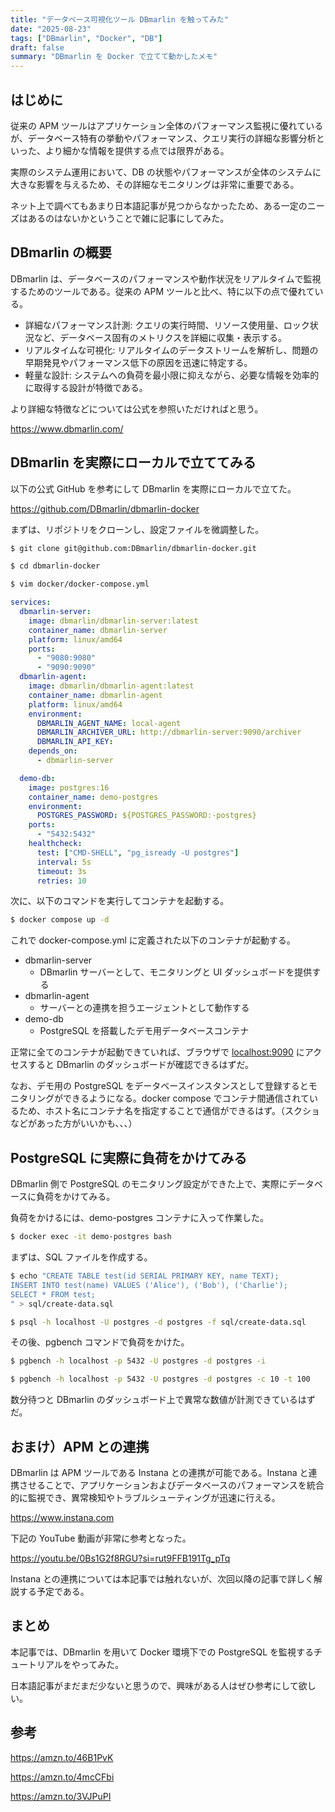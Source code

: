 ```yaml
---
title: "データベース可視化ツール DBmarlin を触ってみた"
date: "2025-08-23"
tags: ["DBmarlin", "Docker", "DB"]
draft: false
summary: "DBmarlin を Docker で立てて動かしたメモ"
---
```


## はじめに

従来の APM ツールはアプリケーション全体のパフォーマンス監視に優れているが、データベース特有の挙動やパフォーマンス、クエリ実行の詳細な影響分析といった、より細かな情報を提供する点では限界がある。

実際のシステム運用において、DB の状態やパフォーマンスが全体のシステムに大きな影響を与えるため、その詳細なモニタリングは非常に重要である。

ネット上で調べてもあまり日本語記事が見つからなかったため、ある一定のニーズはあるのはないかということで雑に記事にしてみた。

## DBmarlin の概要

DBmarlin は、データベースのパフォーマンスや動作状況をリアルタイムで監視するためのツールである。従来の APM ツールと比べ、特に以下の点で優れている。

- 詳細なパフォーマンス計測: クエリの実行時間、リソース使用量、ロック状況など、データベース固有のメトリクスを詳細に収集・表示する。
- リアルタイムな可視化: リアルタイムのデータストリームを解析し、問題の早期発見やパフォーマンス低下の原因を迅速に特定する。
- 軽量な設計: システムへの負荷を最小限に抑えながら、必要な情報を効率的に取得する設計が特徴である。

より詳細な特徴などについては公式を参照いただければと思う。

https://www.dbmarlin.com/

## DBmarlin を実際にローカルで立ててみる

以下の公式 GitHub を参考にして DBmarlin を実際にローカルで立てた。

https://github.com/DBmarlin/dbmarlin-docker

まずは、リポジトリをクローンし、設定ファイルを微調整した。

```sh
$ git clone git@github.com:DBmarlin/dbmarlin-docker.git

$ cd dbmarlin-docker

$ vim docker/docker-compose.yml
```

```yml:docker-compose.yml
services:
  dbmarlin-server:
    image: dbmarlin/dbmarlin-server:latest
    container_name: dbmarlin-server
    platform: linux/amd64
    ports:
      - "9080:9080"
      - "9090:9090"
  dbmarlin-agent:
    image: dbmarlin/dbmarlin-agent:latest
    container_name: dbmarlin-agent
    platform: linux/amd64
    environment:
      DBMARLIN_AGENT_NAME: local-agent
      DBMARLIN_ARCHIVER_URL: http://dbmarlin-server:9090/archiver
      DBMARLIN_API_KEY:
    depends_on:
      - dbmarlin-server

  demo-db:
    image: postgres:16
    container_name: demo-postgres
    environment:
      POSTGRES_PASSWORD: ${POSTGRES_PASSWORD:-postgres}
    ports:
      - "5432:5432"
    healthcheck:
      test: ["CMD-SHELL", "pg_isready -U postgres"]
      interval: 5s
      timeout: 3s
      retries: 10
```

次に、以下のコマンドを実行してコンテナを起動する。

```sh
$ docker compose up -d
```

これで docker-compose.yml に定義された以下のコンテナが起動する。

- dbmarlin-server
  - DBmarlin サーバーとして、モニタリングと UI ダッシュボードを提供する
- dbmarlin-agent
  - サーバーとの連携を担うエージェントとして動作する
- demo-db
  - PostgreSQL を搭載したデモ用データベースコンテナ

正常に全てのコンテナが起動できていれば、ブラウザで [localhost:9090](http://localhost:9090) にアクセスすると DBmarlin のダッシュボードが確認できるはずだ。

なお、デモ用の PostgreSQL をデータベースインスタンスとして登録するとモニタリングができるようになる。docker compose でコンテナ間通信されているため、ホスト名にコンテナ名を指定することで通信ができるはず。（スクショなどがあった方がいいかも、、、）

## PostgreSQL に実際に負荷をかけてみる

DBmarlin 側で PostgreSQL のモニタリング設定ができた上で、実際にデータベースに負荷をかけてみる。

負荷をかけるには、demo-postgres コンテナに入って作業した。

```sh
$ docker exec -it demo-postgres bash
```

まずは、SQL ファイルを作成する。

```sh
$ echo "CREATE TABLE test(id SERIAL PRIMARY KEY, name TEXT);
INSERT INTO test(name) VALUES ('Alice'), ('Bob'), ('Charlie');
SELECT * FROM test;
" > sql/create-data.sql

$ psql -h localhost -U postgres -d postgres -f sql/create-data.sql
```

その後、pgbench コマンドで負荷をかけた。

```sh
$ pgbench -h localhost -p 5432 -U postgres -d postgres -i
```

```sh
$ pgbench -h localhost -p 5432 -U postgres -d postgres -c 10 -t 100
```

数分待つと DBmarlin のダッシュボード上で異常な数値が計測できているはずだ。

## おまけ）APM との連携

DBmarlin は APM ツールである Instana との連携が可能である。Instana と連携させることで、アプリケーションおよびデータベースのパフォーマンスを統合的に監視でき、異常検知やトラブルシューティングが迅速に行える。

https://www.instana.com

下記の YouTube 動画が非常に参考となった。

https://youtu.be/0Bs1G2f8RGU?si=rut9FFB191Tg_pTq

Instana との連携については本記事では触れないが、次回以降の記事で詳しく解説する予定である。

## まとめ

本記事では、DBmarlin を用いて Docker 環境下での PostgreSQL を監視するチュートリアルをやってみた。

日本語記事がまだまだ少ないと思うので、興味がある人はぜひ参考にして欲しい。

## 参考

https://amzn.to/46B1PvK

https://amzn.to/4mcCFbi

https://amzn.to/3VJPuPI
